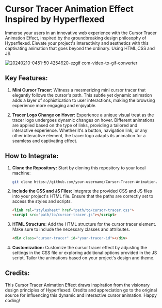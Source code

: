 # Cursor Tracer Animation Effect Inspired by Hyperflexed

Immerse your users in an innovative web experience with the Cursor Tracer Animation Effect, inspired by the groundbreaking design philosophy of Hyperflexed. Elevate your project's interactivity and aesthetics with this captivating animation that goes beyond the ordinary.
Using HTML,CSS and JS.

![20240210-0451-50 4254920-ezgif com-video-to-gif-converter](https://github.com/Pikolosan/Web-Dev-Proj---Cursor-Tracer-Animation/assets/122667309/1cb35f43-65e2-45f0-b3a9-d9f29fc0a7d6)


## Key Features:

1. **Mini Cursor Tracer:**
   Witness a mesmerizing mini cursor tracer that elegantly follows the cursor's path. This subtle yet dynamic animation adds a layer of sophistication to user interactions, making the browsing experience more engaging and enjoyable.

2. **Tracer Logo Change on Hover:**
   Experience a unique visual treat as the tracer logo undergoes dynamic changes on hover. Different animations are applied based on the type of links, providing a tailored and interactive experience. Whether it's a button, navigation link, or any other interactive element, the tracer logo adapts its animation for a seamless and captivating effect.

## How to Integrate:

1. **Clone the Repository:**
   Start by cloning this repository to your local machine:

   ```bash
   git clone https://github.com/your-username/Cursor-Tracer-Animation.git
   ```

2. **Include the CSS and JS Files:**
   Integrate the provided CSS and JS files into your project's HTML file. Ensure that the paths are correctly set to access the styles and scripts.

   ```html
   <link rel="stylesheet" href="path/to/cursor-tracer.css">
   <script src="path/to/cursor-tracer.js"></script>
   ```

3. **HTML Structure:**
   Add the HTML structure for the cursor tracer element. Make sure to include the necessary classes and attributes.

   ```html
   <div class="cursor-tracer" id="your-tracer-id"></div>
   ```

4. **Customization:**
   Customize the cursor tracer effect by adjusting the settings in the CSS file or exploring additional options provided in the JS script. Tailor the animations based on your project's design and theme.

## Credits:

This Cursor Tracer Animation Effect draws inspiration from the visionary design principles of Hyperflexed. Credits and appreciation go to the original source for influencing this dynamic and interactive cursor animation.
Happy coding!
